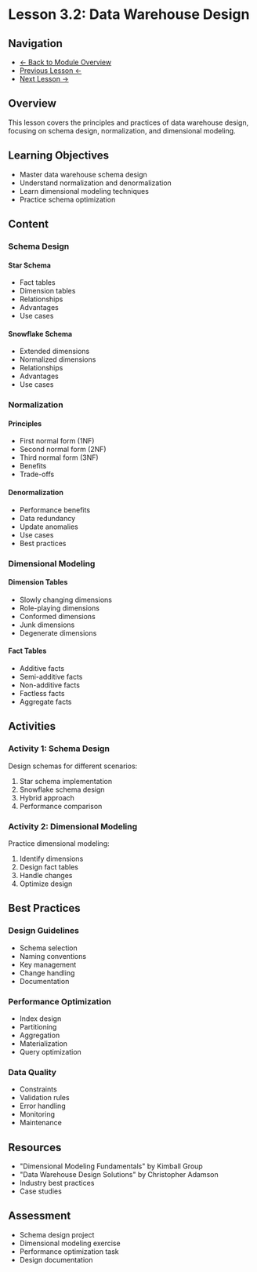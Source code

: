 # Lesson 3.2: Data Warehouse Design

## Navigation
- [← Back to Module Overview](./README.md)
- [Previous Lesson ←](./3.1-data-warehousing-fundamentals.md)
- [Next Lesson →](./3.3-data-warehouse-implementation.md)

## Overview
This lesson covers the principles and practices of data warehouse design, focusing on schema design, normalization, and dimensional modeling.

## Learning Objectives
- Master data warehouse schema design
- Understand normalization and denormalization
- Learn dimensional modeling techniques
- Practice schema optimization

## Content

### Schema Design

#### Star Schema
- Fact tables
- Dimension tables
- Relationships
- Advantages
- Use cases

#### Snowflake Schema
- Extended dimensions
- Normalized dimensions
- Relationships
- Advantages
- Use cases

### Normalization

#### Principles
- First normal form (1NF)
- Second normal form (2NF)
- Third normal form (3NF)
- Benefits
- Trade-offs

#### Denormalization
- Performance benefits
- Data redundancy
- Update anomalies
- Use cases
- Best practices

### Dimensional Modeling

#### Dimension Tables
- Slowly changing dimensions
- Role-playing dimensions
- Conformed dimensions
- Junk dimensions
- Degenerate dimensions

#### Fact Tables
- Additive facts
- Semi-additive facts
- Non-additive facts
- Factless facts
- Aggregate facts

## Activities

### Activity 1: Schema Design
Design schemas for different scenarios:
1. Star schema implementation
2. Snowflake schema design
3. Hybrid approach
4. Performance comparison

### Activity 2: Dimensional Modeling
Practice dimensional modeling:
1. Identify dimensions
2. Design fact tables
3. Handle changes
4. Optimize design

## Best Practices

### Design Guidelines
- Schema selection
- Naming conventions
- Key management
- Change handling
- Documentation

### Performance Optimization
- Index design
- Partitioning
- Aggregation
- Materialization
- Query optimization

### Data Quality
- Constraints
- Validation rules
- Error handling
- Monitoring
- Maintenance

## Resources
- "Dimensional Modeling Fundamentals" by Kimball Group
- "Data Warehouse Design Solutions" by Christopher Adamson
- Industry best practices
- Case studies

## Assessment
- Schema design project
- Dimensional modeling exercise
- Performance optimization task
- Design documentation 